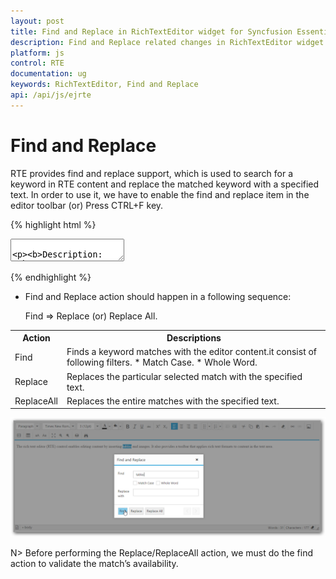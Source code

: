 ```yaml
---
layout: post
title: Find and Replace in RichTextEditor widget for Syncfusion Essential JS
description: Find and Replace related changes in RichTextEditor widget
platform: js
control: RTE
documentation: ug
keywords: RichTextEditor, Find and Replace
api: /api/js/ejrte
---
```


# Find and Replace

RTE provides find and replace support, which is used to search for a keyword in RTE content and replace the matched keyword with a specified text. In order to use it, we have to enable the find and replace item in the editor toolbar (or) Press CTRL+F key.  

{% highlight html %}

<textarea id="texteditor">     
<p><b>Description:</b></p>
        <p>The Rich Text Editor (RTE) control is easy to render in the
        client side. Customers can easily edit the contents and get the HTML content for
        the displayed content. A rich text editor control provides users with a toolbar
        that helps them to apply rich text formats to the text entered in the text
        area. </p></textarea>
<script>
$("#texteditor").ejRTE({ tools: {edit: ["findAndReplace"]}});
</script>
{% endhighlight %}

* Find and Replace action should happen in a following sequence:

    Find => Replace (or) Replace All.
<table>
<tr>
<th>
Action
</th>
<th>
Descriptions 
</th>
</tr>
<tr>
<td>
Find
</td>
<td>
Finds a keyword matches with the editor content.it consist of following filters.
* Match Case.
* Whole Word.
</td>
</tr>
<tr>
<td>
Replace
</td>
<td>
Replaces the particular selected match with the specified text.
</td>
</tr>
<tr>
<td>
ReplaceAll
</td>
<td>
Replaces the entire matches with the specified text.
</td>
</tr>
</table>

![](Working-with-Content_images/Find.png)

N> Before performing the Replace/ReplaceAll action, we must do the find action to validate the match’s availability.  



